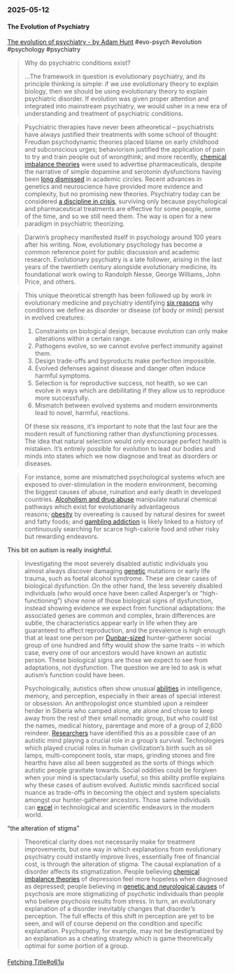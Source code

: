 ### 2025-05-12
#### The Evolution of Psychiatry
[The evolution of psychiatry - by Adam Hunt](https://www.worksinprogress.news/p/the-evolution-of-psychiatry) #evo-psych #evolution #psychology #psychiatry

> Why do psychiatric conditions exist?
> 
> …The framework in question is evolutionary psychiatry, and its principle thinking is simple: if we use evolutionary theory to explain biology, then we should be using evolutionary theory to explain psychiatric disorder. If evolution was given proper attention and integrated into mainstream psychiatry, we would usher in a new era of understanding and treatment of psychiatric conditions.

> Psychiatric therapies have never been atheoretical – psychiatrists have always justified their treatments with some school of thought: Freudian psychodynamic theories placed blame on early childhood and subconscious urges; behaviorism justified the application of pain to try and train people out of wrongthink; and more recently, [chemical imbalance theories](https://www.researchgate.net/publication/315533279_Challenging_the_Narrative_of_Chemical_Imbalance_A_Look_at_the_Evidence) were used to advertise pharmaceuticals, despite the narrative of simple dopamine and serotonin dysfunctions having been [long dismissed](https://www.psychiatrictimes.com/view/debunking-two-chemical-imbalance-myths-again) in academic circles. Recent advances in genetics and neuroscience have provided more evidence and complexity, but no promising new theories. Psychiatry today can be considered [a discipline in crisis](https://www.amazon.co.uk/Mind-Fixers-Psychiatrys-Troubled-Biology/dp/0393071227), surviving only because psychological and pharmaceutical treatments are effective for some people, some of the time, and so we still need them. The way is open for a new paradigm in psychiatric theorizing.

> Darwin’s prophecy manifested itself in psychology around 100 years after his writing. Now, evolutionary psychology has become a common reference point for public discussion and academic research. Evolutionary psychiatry is a late follower, arising in the last years of the twentieth century alongside evolutionary medicine, its foundational work owing to Randolph Nesse, George Williams, John Price, and others.

> This unique theoretical strength has been followed up by work in evolutionary medicine and psychiatry identifying [six reasons](http://www-personal.umich.edu/~nesse/Articles/Nesse%20-%202015%20-%20Evolutionary%20Psychology%20and%20Mental%20Health.pdf) why conditions we define as disorder or disease (of body or mind) persist in evolved creatures:
> 
> 1. Constraints on biological design, because evolution can only make alterations within a certain range.
> 2. Pathogens evolve, so we cannot evolve perfect immunity against them.
> 3. Design trade-offs and byproducts make perfection impossible.
> 4. Evolved defenses against disease and danger often induce harmful symptoms.
> 5. Selection is for reproductive success, not health, so we can evolve in ways which are debilitating if they allow us to reproduce more successfully.
> 6. Mismatch between evolved systems and modern environments lead to novel, harmful, reactions.
> 
> Of these six reasons, it’s important to note that the last four are the modern result of functioning rather than dysfunctioning processes. The idea that natural selection would only encourage perfect health is mistaken. It’s entirely possible for evolution to lead our bodies and minds into states which we now diagnose and treat as disorders or diseases.

> For instance, some are mismatched psychological systems which are exposed to over-stimulation in the modern environment, becoming the biggest causes of abuse, ruination and early death in developed countries. [Alcoholism and drug abuse](https://pubmed.ncbi.nlm.nih.gov/23881888/) manipulate natural chemical pathways which exist for evolutionarily advantageous reasons; [obesity](https://pubmed.ncbi.nlm.nih.gov/25749980/) by overeating is caused by natural desires for sweet and fatty foods; and [gambling addiction](https://pubmed.ncbi.nlm.nih.gov/15577272/) is likely linked to a history of continuously searching for scarce high-calorie food and other risky but rewarding endeavors.

This bit on autism is really insightful.

> Investigating the most severely disabled autistic individuals you almost always discover damaging [genetic](https://www.ncbi.nlm.nih.gov/pmc/articles/PMC4694565/) mutations or early life trauma, such as foetal alcohol syndrome. These are clear cases of biological dysfunction. On the other hand, the less severely disabled individuals (who would once have been called Asperger’s or “high-functioning”) show none of those biological signs of dysfunction, instead showing evidence we expect from functional adaptations: the associated genes are common and complex, brain differences are subtle, the characteristics appear early in life when they are guaranteed to affect reproduction, and the prevalence is high enough that at least one person per [Dunbar-sized](https://royalsocietypublishing.org/doi/abs/10.1098/rspb.2004.2970) hunter-gatherer social group of one hundred and fifty would show the same traits – in which case, every one of our ancestors would have known an autistic person. These biological signs are those we expect to see from adaptations, not dysfunction. The question we are led to ask is what autism’s function could have been.
> 
> Psychologically, autistics often show unusual [abilities](https://europepmc.org/article/med/25374134) in intelligence, memory, and perception, especially in their areas of special interest or obsession. An anthropologist once stumbled upon a reindeer herder in Siberia who camped alone, ate alone and chose to keep away from the rest of their small nomadic group, but who could list the names, medical history, parentage and more of a group of 2,600 reindeer. [Researchers](https://www.tandfonline.com/doi/full/10.1080/1751696X.2016.1244949) have identified this as a possible case of an autistic mind playing a crucial role in a group’s survival. Technologies which played crucial roles in human civilization’s birth such as oil lamps, multi-component tools, star maps, grinding stones and fire hearths have also all been suggested as the sorts of things which autistic people gravitate towards. Social oddities could be forgiven when your mind is spectacularly useful, so this ability profile explains why these cases of autism evolved. Autistic minds sacrificed social nuance as trade-offs in becoming the object and system specialists amongst our hunter-gatherer ancestors. Those same individuals can [excel](https://www.amazon.co.uk/dp/B01N2W270Y/ref=dp-kindle-redirect?_encoding=UTF8&btkr=1) in technological and scientific endeavors in the modern world.

“the alteration of stigma”

> Theoretical clarity does not necessarily make for treatment improvements, but one way in which explanations from evolutionary psychiatry could instantly improve lives, essentially free of financial cost, is through the alteration of stigma. The causal explanation of a disorder affects its stigmatization. People believing [chemical imbalance theories](https://www.ncbi.nlm.nih.gov/pubmed/24657311) of depression feel more hopeless when diagnosed as depressed; people believing in [genetic and neurological causes](https://pubmed.ncbi.nlm.nih.gov/26805779/) of psychosis are more stigmatizing of psychotic individuals than people who believe psychosis results from stress. In turn, an evolutionary explanation of a disorder inevitably changes that disorder’s perception. The full effects of this shift in perception are yet to be seen, and will of course depend on the condition and specific explanation. Psychopathy, for example, may not be destigmatized by an explanation as a cheating strategy which is game theoretically optimal for some portion of a group.

#### 
[Fetching Title#o61u](https://on.ft.com/43cOdnI)